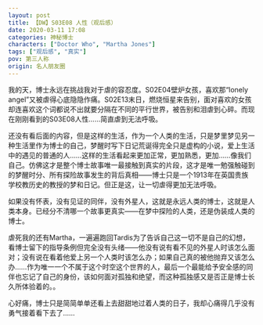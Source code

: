 ```yaml
---
layout: post
title: 【DW】S03E08 人性（观后感）
date: 2020-03-11 17:08
categories: 神秘博士
characters: ["Doctor Who", "Martha Jones"]
tags: ["观后感", "真实"]
pov: 第三人称
origin: 名人朋友圈
---
```


我的天，博士永远在挑战我对于虐的容忍度。S02E04壁炉女孩，喜欢那“lonely angel”又被虐得心底隐隐作痛。S02E13末日，燃烧恒星来告别，面对喜欢的女孩却连喜欢这个词都说不出就要分隔在不同的平行世界，被告别和泪虐到心碎。而现在刚刚看到的S03E08人性……简直虐到无法呼吸。

还没有看后面的内容，但是这样的生活，作为一个人类的生活，只是梦里梦见另一种生活里作为博士的自己，梦醒时写下日记荒诞得完全只是虚构的小说，爱上生活中的遇见的普通的人……这样的生活看起来更加正常，更加熟悉，更加……像我们自己。仿佛这才是整个博士故事唯一最接触到真实的片段，这才是唯一勉强触碰到的梦醒时分、所有探险故事发生的背后真相——博士只是一个1913年在英国贵族学校教历史的教授的梦和日记。但正是这，让一切虐得更加无法呼吸。

如果没有怀表，没有见证的同伴，没有外星人，这就是永远人类的博士，这就是人类本身。已经分不清哪一个故事更真实——在梦中探险的人类，还是伪装成人类的博士。

虐死我的还有Martha，一遍遍跑回Tardis为了告诉自己这一切不是自己的幻想，看博士留下的指导条例但完全没有头绪——他没有说有看不见的外星人时该怎么面对；没有说在看着他爱上另一个人类时该怎么办；如果自己真的被他抛弃又该怎么办……作为唯一一个不属于这个时空这个世界的人，最后一个最能给予安全感的同伴也忘记了自己的身份，该如何面对孤独和绝望，而这种孤独感又是否正是博士长久所体验着的。。

心好痛，博士只是简简单单还看上去甜甜地过着人类的日子，我却心痛得几乎没有勇气接着看下去了……
